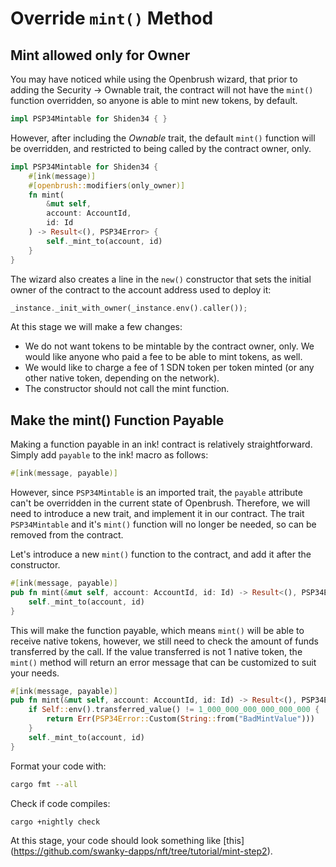 # Override `mint()` Method

## Mint allowed only for Owner

You may have noticed while using the Openbrush wizard, that prior to adding the Security -> Ownable trait, the contract will not have the `mint()` function overridden, so anyone is able to mint new tokens, by default.

```rust
impl PSP34Mintable for Shiden34 { }
```

However, after including the *Ownable* trait, the default `mint()` function will be overridden, and restricted to being called by the contract owner, only. 

```rust
impl PSP34Mintable for Shiden34 {
    #[ink(message)]
    #[openbrush::modifiers(only_owner)]
    fn mint(
        &mut self,
        account: AccountId,
        id: Id
    ) -> Result<(), PSP34Error> {
        self._mint_to(account, id)
    }
}
```

The wizard also creates a line in the `new()` constructor that sets the initial owner of the contract to the account address used to deploy it:

```rust
_instance._init_with_owner(_instance.env().caller());
```

At this stage we will make a few changes:
* We do not want tokens to be mintable by the contract owner, only. We would like anyone who paid a fee to be able to mint tokens, as well. 
* We would like to charge a fee of 1 SDN token per token minted (or any other native token, depending on the network).
* The constructor should not call the mint function.


## Make the mint() Function Payable
Making a function payable in an ink! contract is relatively straightforward. Simply add `payable` to the ink! macro as follows:

```rust
#[ink(message, payable)]
```
However, since `PSP34Mintable` is an imported trait, the `payable` attribute can't be overridden in the current state of Openbrush. Therefore, we will need to introduce a new trait, and implement it in our contract. 
The trait `PSP34Mintable` and it's `mint()` function will no longer be needed, so can be removed from the contract.

Let's introduce a new `mint()` function to the contract, and add it after the constructor.

```rust
#[ink(message, payable)]
pub fn mint(&mut self, account: AccountId, id: Id) -> Result<(), PSP34Error> {
    self._mint_to(account, id)
}
```

This will make the function payable, which means `mint()` will be able to receive native tokens, however, we still need to check the amount of funds transferred by the call.
If the value transferred is not 1 native token, the `mint()` method will return an error message that can be customized to suit your needs.

```rust
#[ink(message, payable)]
pub fn mint(&mut self, account: AccountId, id: Id) -> Result<(), PSP34Error> {
    if Self::env().transferred_value() != 1_000_000_000_000_000_000 {
        return Err(PSP34Error::Custom(String::from("BadMintValue")))
    }
    self._mint_to(account, id)
}
```

Format your code with:
```bash
cargo fmt --all
```

Check if code compiles:
```bash
cargo +nightly check
````

At this stage, your code should look something like [this] (https://github.com/swanky-dapps/nft/tree/tutorial/mint-step2).
